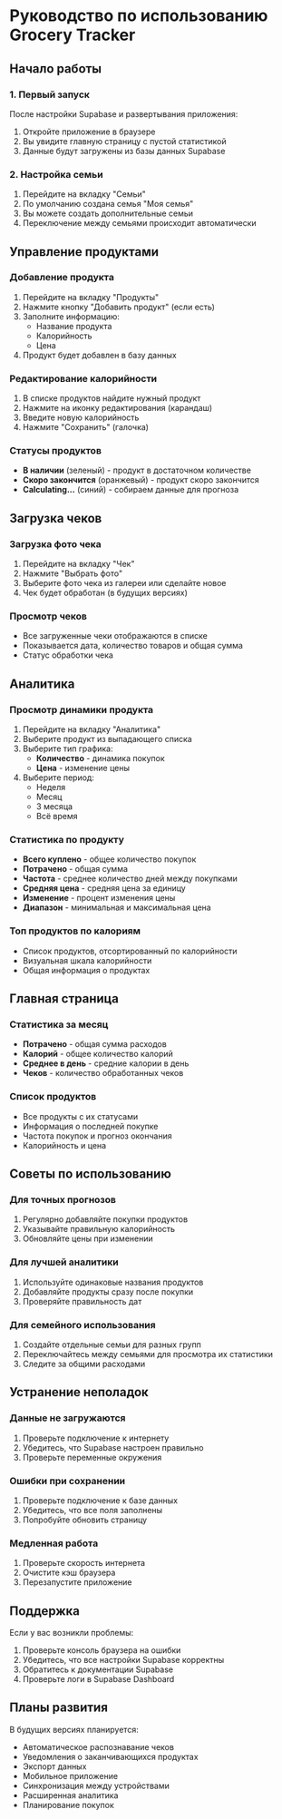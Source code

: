 # Руководство по использованию Grocery Tracker

## Начало работы

### 1. Первый запуск

После настройки Supabase и развертывания приложения:

1. Откройте приложение в браузере
2. Вы увидите главную страницу с пустой статистикой
3. Данные будут загружены из базы данных Supabase

### 2. Настройка семьи

1. Перейдите на вкладку "Семьи"
2. По умолчанию создана семья "Моя семья"
3. Вы можете создать дополнительные семьи
4. Переключение между семьями происходит автоматически

## Управление продуктами

### Добавление продукта

1. Перейдите на вкладку "Продукты"
2. Нажмите кнопку "Добавить продукт" (если есть)
3. Заполните информацию:
   - Название продукта
   - Калорийность
   - Цена
4. Продукт будет добавлен в базу данных

### Редактирование калорийности

1. В списке продуктов найдите нужный продукт
2. Нажмите на иконку редактирования (карандаш)
3. Введите новую калорийность
4. Нажмите "Сохранить" (галочка)

### Статусы продуктов

- **В наличии** (зеленый) - продукт в достаточном количестве
- **Скоро закончится** (оранжевый) - продукт скоро закончится
- **Calculating...** (синий) - собираем данные для прогноза

## Загрузка чеков

### Загрузка фото чека

1. Перейдите на вкладку "Чек"
2. Нажмите "Выбрать фото"
3. Выберите фото чека из галереи или сделайте новое
4. Чек будет обработан (в будущих версиях)

### Просмотр чеков

- Все загруженные чеки отображаются в списке
- Показывается дата, количество товаров и общая сумма
- Статус обработки чека

## Аналитика

### Просмотр динамики продукта

1. Перейдите на вкладку "Аналитика"
2. Выберите продукт из выпадающего списка
3. Выберите тип графика:
   - **Количество** - динамика покупок
   - **Цена** - изменение цены
4. Выберите период:
   - Неделя
   - Месяц
   - 3 месяца
   - Всё время

### Статистика по продукту

- **Всего куплено** - общее количество покупок
- **Потрачено** - общая сумма
- **Частота** - среднее количество дней между покупками
- **Средняя цена** - средняя цена за единицу
- **Изменение** - процент изменения цены
- **Диапазон** - минимальная и максимальная цена

### Топ продуктов по калориям

- Список продуктов, отсортированный по калорийности
- Визуальная шкала калорийности
- Общая информация о продуктах

## Главная страница

### Статистика за месяц

- **Потрачено** - общая сумма расходов
- **Калорий** - общее количество калорий
- **Среднее в день** - средние калории в день
- **Чеков** - количество обработанных чеков

### Список продуктов

- Все продукты с их статусами
- Информация о последней покупке
- Частота покупок и прогноз окончания
- Калорийность и цена

## Советы по использованию

### Для точных прогнозов

1. Регулярно добавляйте покупки продуктов
2. Указывайте правильную калорийность
3. Обновляйте цены при изменении

### Для лучшей аналитики

1. Используйте одинаковые названия продуктов
2. Добавляйте продукты сразу после покупки
3. Проверяйте правильность дат

### Для семейного использования

1. Создайте отдельные семьи для разных групп
2. Переключайтесь между семьями для просмотра их статистики
3. Следите за общими расходами

## Устранение неполадок

### Данные не загружаются

1. Проверьте подключение к интернету
2. Убедитесь, что Supabase настроен правильно
3. Проверьте переменные окружения

### Ошибки при сохранении

1. Проверьте подключение к базе данных
2. Убедитесь, что все поля заполнены
3. Попробуйте обновить страницу

### Медленная работа

1. Проверьте скорость интернета
2. Очистите кэш браузера
3. Перезапустите приложение

## Поддержка

Если у вас возникли проблемы:

1. Проверьте консоль браузера на ошибки
2. Убедитесь, что все настройки Supabase корректны
3. Обратитесь к документации Supabase
4. Проверьте логи в Supabase Dashboard

## Планы развития

В будущих версиях планируется:

- Автоматическое распознавание чеков
- Уведомления о заканчивающихся продуктах
- Экспорт данных
- Мобильное приложение
- Синхронизация между устройствами
- Расширенная аналитика
- Планирование покупок
